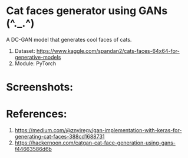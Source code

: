 # Cat faces generator using GANs (^._.^)

A DC-GAN model that generates cool faces of cats.

1. Dataset: https://www.kaggle.com/spandan2/cats-faces-64x64-for-generative-models
2. Module: PyTorch

# Screenshots:

# References:

1. https://medium.com/@znyiregy/gan-implementation-with-keras-for-generating-cat-faces-388cd1688731
2. https://hackernoon.com/catgan-cat-face-generation-using-gans-f44663586d6b

